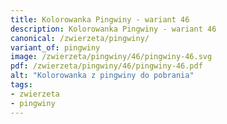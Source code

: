 ```yaml
---
title: Kolorowanka Pingwiny - wariant 46
description: Kolorowanka Pingwiny - wariant 46
canonical: /zwierzeta/pingwiny/
variant_of: pingwiny
image: /zwierzeta/pingwiny/46/pingwiny-46.svg
pdf: /zwierzeta/pingwiny/46/pingwiny-46.pdf
alt: "Kolorowanka z pingwiny do pobrania"
tags:
- zwierzeta
- pingwiny
---
```

